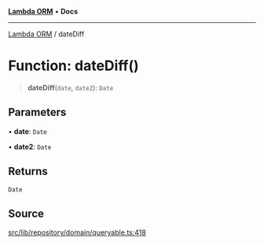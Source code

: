 [**Lambda ORM**](../README.md) • **Docs**

***

[Lambda ORM](../README.md) / dateDiff

# Function: dateDiff()

> **dateDiff**(`date`, `date2`): `Date`

## Parameters

• **date**: `Date`

• **date2**: `Date`

## Returns

`Date`

## Source

[src/lib/repository/domain/queryable.ts:418](https://github.com/lambda-orm/lambdaorm-base/blob/ca6421568853c5efe7433915c5510adb7501a76c/src/lib/repository/domain/queryable.ts#L418)
